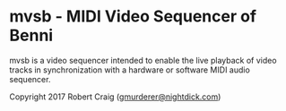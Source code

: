 # mvsb - MIDI Video Sequencer of Benni

mvsb is a video sequencer intended to enable the live playback
of video tracks in synchronization with a hardware or software
MIDI audio sequencer.

Copyright 2017 Robert Craig (gmurderer@nightdick.com) 
